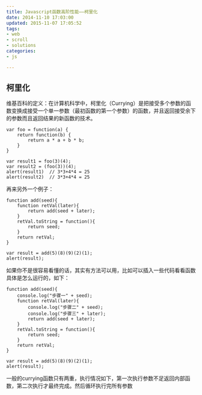 ```yaml
---
title: Javascript函数高阶性能——柯里化
date: 2014-11-10 17:03:00
updated: 2015-11-07 17:05:52
tags: 
- web
- scroll
- solutions
categories: 
- js

---
```

## 柯里化

维基百科的定义：在计算机科学中，柯里化（Currying）是把接受多个参数的函数变换成接受一个单一参数（最初函数的第一个参数）的函数，并且返回接受余下的参数而且返回结果的新函数的技术。

    var foo = function(a) {
    	return function(b) {
    		return a * a + b * b;
    	}
    }
    
    var result1 = foo(3)(4);
    var result2 = (foo(3))(4);
    alert(result1)  // 3*3+4*4 = 25
    alert(result2)  // 3*3+4*4 = 25


<!--more-->


再来另外一个例子：

    function add(seed){
    	function retVal(later){
    		return add(seed + later);
    	}
    	retVal.toString = function(){
    		return seed;
    	}
    	return retVal;
    }
    
    var result = add(5)(8)(9)(2)(1);
    alert(result);

如果你不是很容易看懂的话，其实有方法可以用，比如可以插入一些代码看看函数具体是怎么运行的，如下：

    function add(seed){
    	console.log("步骤一" + seed);
    	function retVal(later){
    		console.log("步骤二" + seed);
    		console.log("步骤三" + later);
    		return add(seed + later);
    	}
    	retVal.toString = function(){
    		return seed;
    	}
    	return retVal;
    }
    
    var result = add(5)(8)(9)(2)(1);
    alert(result);

一般的currying函数只有两重，执行情况如下，第一次执行参数不足返回内部函数，第二次执行才最终完成。然后循环执行完所有参数